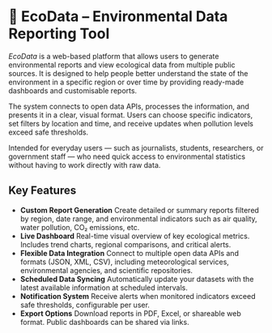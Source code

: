 # 🌿 EcoData – Environmental Data Reporting Tool

*EcoData* is a web-based platform that allows users to generate environmental reports and view ecological data from multiple public sources. It is designed to help people better understand the state of the environment in a specific region or over time by providing ready-made dashboards and customisable reports.

The system connects to open data APIs, processes the information, and presents it in a clear, visual format. Users can choose specific indicators, set filters by location and time, and receive updates when pollution levels exceed safe thresholds.

Intended for everyday users — such as journalists, students, researchers, or government staff — who need quick access to environmental statistics without having to work directly with raw data.

## Key Features

- **Custom Report Generation**
  Create detailed or summary reports filtered by region, date range, and environmental indicators such as air quality, water pollution, CO₂ emissions, etc.
- **Live Dashboard**
  Real-time visual overview of key ecological metrics. Includes trend charts, regional comparisons, and critical alerts.
- **Flexible Data Integration**
  Connect to multiple open data APIs and formats (JSON, XML, CSV), including meteorological services, environmental agencies, and scientific repositories.
- **Scheduled Data Syncing**
  Automatically update your datasets with the latest available information at scheduled intervals.
- **Notification System**
  Receive alerts when monitored indicators exceed safe thresholds, configurable per user.
- **Export Options**
  Download reports in PDF, Excel, or shareable web format. Public dashboards can be shared via links.
